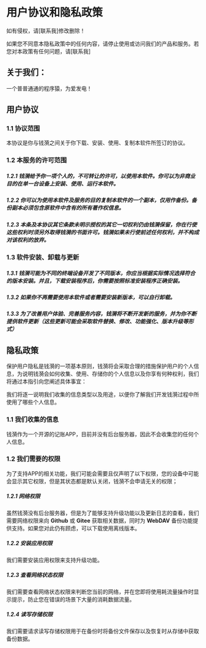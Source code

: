 # 用户协议和隐私政策


如有侵权，请[联系我]修改删除！

如果您不同意本隐私政策中的任何内容，请停止使用或访问我们的产品和服务。若您对本政策有任何问题，请[联系我]
## 关于我们：

一个普普通通的程序猿，为爱发电！

## 用户协议

### 1.1 协议范围

本协议是你与钱漪之间关于你下载、安装、使用、复制本软件所签订的协议。

### 1.2 本服务的许可范围

##### 1.2.1 钱漪给予你一项个人的，不可转让的许可，以使用本软件。你可以为非商业目的在单一台设备上安装、使用、运行本软件。

##### 1.2.2 你可以为使用本软件及服务的目的复制本软件的一个副本，仅用作备份。备份副本必须包含原软件中含有的所有著作权信息。

##### 1.2.3 本条及本协议其它条款未明示授权的其它一切权利仍由钱漪保留，你在行使这些权利时须另外取得钱漪的书面许可。钱漪如果未行使前述任何权利，并不构成对该权利的放弃。

### 1.3 软件安装、卸载与更新

##### 1.3.1 钱漪可能为不同的终端设备开发了不同版本，你应当根据实际情况选择符合的版本安装。并且，下载安装程序后，你需要按照标准安装程序正确安装。

##### 1.3.2 如果你不再需要使用本软件或者需要安装新版本，可以自行卸载。

##### 1.3.3 为了改善用户体验、完善服务内容，钱漪将不断开发新的服务，并为你不断提供软件更新（这些更新可能会采取软件替换、修改、功能强化、版本升级等形式）

## 隐私政策

保护用户隐私是钱漪的一项基本原则，钱漪将会采取合理的措施保护用户的个人信息，为说明钱漪会如何收集、使用、存储你的个人信息以及你享有何种权利，我们将通过本指引向您阐述具体事宜：

我们将逐一说明我们收集的信息类型以及用途，以便你了解我们开发钱漪过程中所使用了哪些个人信息。

### 1.1 我们收集的信息

钱漪作为一个开源的记账APP，目前并没有后台服务器，因此不会收集您的任何个人信息。

### 1.2 我们需要的权限

为了支持APP的相关功能，我们可能会需要且仅声明了以下权限，您的设备中可能会显示其它权限，但是其状态都是默认关闭，钱漪不会申请无关的权限；

##### 1.2.1 网络权限

虽然钱漪没有后台服务器，但是为了能够支持升级功能以及更新日志的查看，我们需要网络权限来向 **Github** 或 **Gitee** 获取相关数据，同时为 **WebDAV** 备份功能提供支持。如果您对此仍有顾虑，可以下载使用离线版本。

##### 1.2.2 安装应用权限

我们需要安装应用权限来支持升级功能。

##### 1.2.3 查看网络状态权限

我们需要查看网络状态权限来判断您当前的网络，并在您即将使用耗流量操作时显示提示，防止您在错误的场景下大量的消耗数据流量。

##### 1.2.4 读写存储权限

我们需要请求读写存储权限用于在备份时将备份文件保存以及恢复时从存储中获取备份数据。

